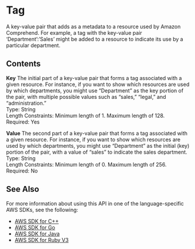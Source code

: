 # Tag<a name="API_Tag"></a>

A key\-value pair that adds as a metadata to a resource used by Amazon Comprehend\. For example, a tag with the key\-value pair ‘Department’:’Sales’ might be added to a resource to indicate its use by a particular department\. 

## Contents<a name="API_Tag_Contents"></a>

 **Key**   <a name="comprehend-Type-Tag-Key"></a>
The initial part of a key\-value pair that forms a tag associated with a given resource\. For instance, if you want to show which resources are used by which departments, you might use “Department” as the key portion of the pair, with multiple possible values such as “sales,” “legal,” and “administration\.”   
Type: String  
Length Constraints: Minimum length of 1\. Maximum length of 128\.  
Required: Yes

 **Value**   <a name="comprehend-Type-Tag-Value"></a>
 The second part of a key\-value pair that forms a tag associated with a given resource\. For instance, if you want to show which resources are used by which departments, you might use “Department” as the initial \(key\) portion of the pair, with a value of “sales” to indicate the sales department\.   
Type: String  
Length Constraints: Minimum length of 0\. Maximum length of 256\.  
Required: No

## See Also<a name="API_Tag_SeeAlso"></a>

For more information about using this API in one of the language\-specific AWS SDKs, see the following:
+  [AWS SDK for C\+\+](https://docs.aws.amazon.com/goto/SdkForCpp/comprehend-2017-11-27/Tag) 
+  [AWS SDK for Go](https://docs.aws.amazon.com/goto/SdkForGoV1/comprehend-2017-11-27/Tag) 
+  [AWS SDK for Java](https://docs.aws.amazon.com/goto/SdkForJava/comprehend-2017-11-27/Tag) 
+  [AWS SDK for Ruby V3](https://docs.aws.amazon.com/goto/SdkForRubyV3/comprehend-2017-11-27/Tag) 